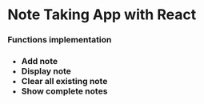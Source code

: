 <h1>Note Taking App with React</h1>

<h3>Functions implementation<h3>
 <ul>
  <li>Add note</li>
  <li>Display note</li>
  <li>Clear all existing note</li>
  <li>Show complete notes</li>
 </ul>
